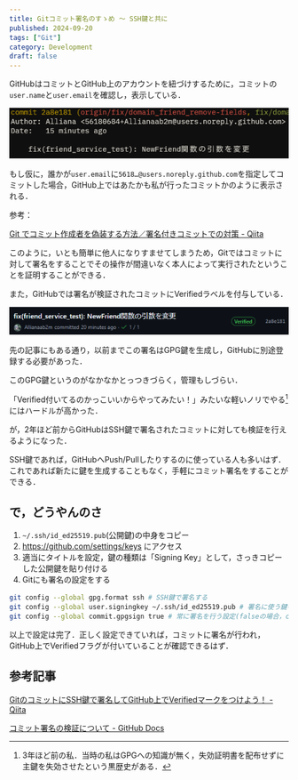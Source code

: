 ```yaml
---
title: Gitコミット署名のすゝめ ～ SSH鍵と共に
published: 2024-09-20
tags: ["Git"]
category: Development
draft: false
---
```


GitHubはコミットとGitHub上のアカウントを紐づけするために，コミットの`user.name`と`user.email`を確認し，表示している．

![Commit log](./image/1.png)

もし仮に，誰かが`user.email`に`5618…@users.noreply.github.com`を指定してコミットした場合，GitHub上ではあたかも私が行ったコミットかのように表示される．

参考：

[Git でコミット作成者を偽装する方法／署名付きコミットでの対策 - Qiita](https://qiita.com/s6n/items/bb869f740a53a3bf169e)

このように，いとも簡単に他人になりすませてしまうため，Gitではコミットに対して署名をすることでその操作が間違いなく本人によって実行されたということを証明することができる．

また，GitHubでは署名が検証されたコミットにVerifiedラベルを付与している．

![Commit with verified](./image/2.png)

先の記事にもある通り，以前までこの署名はGPG鍵を生成し，GitHubに別途登録する必要があった．

このGPG鍵というのがなかなかとっつきづらく，管理もしづらい．

「Verified付いてるのかっこいいからやってみたい！」みたいな軽いノリでやる[^1]にはハードルが高かった．

[^1]: 3年ほど前の私．当時の私はGPGへの知識が無く，失効証明書を配布せずに主鍵を失効させたという黒歴史がある．

が，2年ほど前からGitHubはSSH鍵で署名されたコミットに対しても検証を行えるようになった．

SSH鍵であれば，GitHubへPush/Pullしたりするのに使っている人も多いはず．これであれば新たに鍵を生成することもなく，手軽にコミット署名をすることができる．

## で，どうやんのさ

1. `~/.ssh/id_ed25519.pub`(公開鍵)の中身をコピー
2. https://github.com/settings/keys にアクセス
3. 適当にタイトルを設定，鍵の種類は「Signing Key」として，さっきコピーした公開鍵を貼り付ける
4. Gitにも署名の設定をする
    
```bash
git config --global gpg.format ssh # SSH鍵で署名する
git config --global user.signingkey ~/.ssh/id_ed25519.pub # 署名に使う鍵を指定
git config --global commit.gpgsign true # 常に署名を行う設定(falseの場合，commit時毎回-Sフラグが必要)
```
    

以上で設定は完了．正しく設定できていれば，コミットに署名が行われ，GitHub上でVerifiedフラグが付いていることが確認できるはず．

## 参考記事

[GitのコミットにSSH鍵で署名してGitHub上でVerifiedマークをつけよう！ - Qiita](https://qiita.com/tonnsama/items/c938b220b57e828cd288)

[コミット署名の検証について - GitHub Docs](https://docs.github.com/ja/authentication/managing-commit-signature-verification/about-commit-signature-verification)

